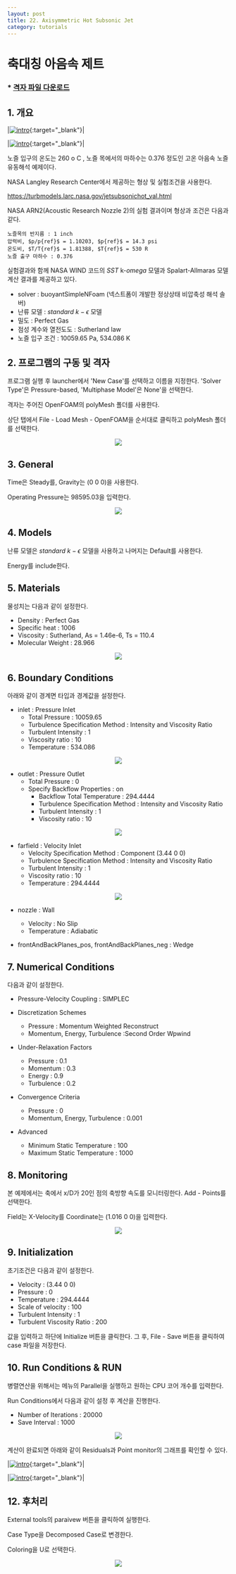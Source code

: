 ```yaml
---
layout: post
title: 22. Axisymmetric Hot Subsonic Jet
category: tutorials
---
```


# 축대칭 아음속 제트 

### * [격자 파일 다운로드](https://drive.google.com/file/d/1fq6KLFt2mpidQchHwQ9j9mRgty5rlr3G/view?usp=sharing)

## 1. 개요 

|[![intro](https://github.com/nextfoam/baram-pages/raw/main/screenshots/jet/nozzle3d.png)](https://github.com/nextfoam/baram-pages/raw/main/screenshots/jet/nozzle3d.png){:target="_blank"}|

|[![intro](https://github.com/nextfoam/baram-pages/raw/main/screenshots/jet/y0.png)](https://github.com/nextfoam/baram-pages/raw/main/screenshots/jet/y0.png){:target="_blank"}|

노즐 입구의 온도는 260 o C , 노즐 목에서의 마하수는 0.376 정도인 고온 아음속 노즐 유동해석 예제이다.

NASA Langley Research Center에서 제공하는 형상 및 실험조건을 사용한다.

https://turbmodels.larc.nasa.gov/jetsubsonichot_val.html

NASA ARN2(Acoustic Research Nozzle 2)의 실험 결과이며 형상과 조건은 다음과 같다.

    노즐목의 반지름 : 1 inch
    압력비, $p/p{ref}$ = 1.10203, $p{ref}$ = 14.3 psi
    온도비, $T/T{ref}$ = 1.81388, $T{ref}$ = 530 R
    노즐 출구 마하수 : 0.376

실험결과와 함께 NASA WIND 코드의 $SST$ k-$omega$ 모델과 Spalart-Allmaras 모델 계산 결과를 제공하고 있다.

+ solver : buoyantSimpleNFoam (넥스트폼이 개발한 정상상태 비압축성 해석 솔버)
+ 난류 모델 : $standard$ $k-\epsilon$ 모델
+ 밀도 : Perfect Gas
+ 점성 계수와 열전도도 : Sutherland law 
+ 노즐 입구 조건 : 10059.65 Pa, 534.086 K
 

## 2. 프로그램의 구동 및 격자

프로그램 실행 후 launcher에서 'New Case'를 선택하고 이름을 지정한다. 'Solver Type'은 Pressure-based, 'Multiphase Model'은 None'을 선택한다.

격자는 주어진 OpenFOAM의 polyMesh 폴더를 사용한다.

상단 탭에서 File - Load Mesh - OpenFOAM을 순서대로 클릭하고 polyMesh 폴더를 선택한다.

<p style="text-align: center">
    <img src="https://github.com/nextfoam/baram-pages/raw/main/screenshots/jet/nozzleMesh.png"><br>
</p>

## 3. General

Time은 Steady를, Gravity는 (0 0 0)을 사용한다.

Operating Pressure는 98595.03을 입력한다.

<p style="text-align: center">
    <img src="https://github.com/nextfoam/baram-pages/raw/main/screenshots/jet/general.png"><br>
</p>

## 4. Models

난류 모델은 $standard$ $k-\epsilon$ 모델을 사용하고 나머지는 Default를 사용한다.

Energy를 include한다.


## 5. Materials

물성치는 다음과 같이 설정한다.

+ Density : Perfect Gas
+ Specific heat : 1006
+ Viscosity : Sutherland, As = 1.46e-6, Ts = 110.4
+ Molecular Weight : 28.966

<p style="text-align: center">
    <img src="https://github.com/nextfoam/baram-pages/raw/main/screenshots/jet/mat.png"><br>
</p>

## 6. Boundary Conditions

아래와 같이 경계면 타입과 경계값을 설정한다.

+ inlet : Pressure Inlet
  + Total Pressure : 10059.65
  + Turbulence Specification Method : Intensity and Viscosity Ratio
  + Turbulent Intensity : 1
  + Viscosity ratio : 10
  + Temperature : 534.086

<p style="text-align: center">
    <img src="https://github.com/nextfoam/baram-pages/raw/main/screenshots/jet/bc-inlet.png">
</p>

+ outlet : Pressure Outlet
  + Total Pressure : 0
  + Specify Backflow Properties : on
    + Backflow Total Temperature : 294.4444
    + Turbulence Specification Method : Intensity and Viscosity Ratio
    + Turbulent Intensity : 1
    + Viscosity ratio : 10

<p style="text-align: center">
    <img src="https://github.com/nextfoam/baram-pages/raw/main/screenshots/jet/bc-outlet.png">
</p>

+ farfield : Velocity Inlet
    + Velocity Specification Method : Component (3.44 0 0)
    + Turbulence Specification Method : Intensity and Viscosity Ratio
    + Turbulent Intensity : 1
    + Viscosity ratio : 10
    + Temperature : 294.4444

<p style="text-align: center">
    <img src="https://github.com/nextfoam/baram-pages/raw/main/screenshots/jet/bc-far.png">
</p>

+ nozzle : Wall
  + Velocity : No Slip
  + Temperature : Adiabatic

+ frontAndBackPlanes_pos, frontAndBackPlanes_neg : Wedge


## 7. Numerical Conditions

다음과 같이 설정한다.

+ Pressure-Velocity Coupling : SIMPLEC

+ Discretization Schemes
    + Pressure : Momentum Weighted Reconstruct
    + Momentum, Energy, Turbulence :Second Order Wpwind

+ Under-Relaxation Factors
    + Pressure : 0.1
    + Momentum : 0.3
    + Energy : 0.9
    + Turbulence : 0.2

+ Convergence Criteria
    + Pressure : 0
    + Momentum, Energy, Turbulence : 0.001

+ Advanced
  + Minimum Static Temperature : 100
  + Maximum Static Temperature : 1000

## 8. Monitoring

본 예제에서는 축에서 x/D가 20인 점의 축방향 속도를 모니터링한다. Add - Points를 선택한다. 

Field는 X-Velocity를 Coordinate는 (1.016 0 0)을 입력한다.

<p style="text-align: center">
    <img src="https://github.com/nextfoam/baram-pages/raw/main/screenshots/jet/monitor.png"><br>
</p>

## 9. Initialization

초기조건은 다음과 같이 설정한다.

+ Velocity : (3.44 0 0)
+ Pressure : 0
+ Temperature : 294.4444
+ Scale of velocity : 100  
+ Turbulent Intensity : 1
+ Turbulent Viscosity Ratio : 200

값을 입력하고 하단에 Initialize 버튼을 클릭한다. 그 후, File - Save 버튼을 클릭하여 case 파일을 저장한다.

## 10. Run Conditions & RUN

병렬연산을 위해서는 메뉴의 Parallel을 실행하고 원하는 CPU 코어 개수를 입력한다.

Run Conditions에서 다음과 같이 설정 후 계산을 진행한다.

+ Number of Iterations : 20000
+ Save Interval : 1000

<p style="text-align: center">
    <img src="https://github.com/nextfoam/baram-pages/raw/main/screenshots/jet/run.png"><br>
</p>

계산이 완료되면 아래와 같이 Residuals과 Point monitor의 그래프를 확인할 수 있다.

|[![intro](https://github.com/nextfoam/baram-pages/raw/main/screenshots/jet/residual.png)](https://github.com/nextfoam/baram-pages/raw/main/screenshots/jet/residual.png){:target="_blank"}|


|[![intro](https://github.com/nextfoam/baram-pages/raw/main/screenshots/jet/point.png)](https://github.com/nextfoam/baram-pages/raw/main/screenshots/jet/point.png){:target="_blank"}|


## 12. 후처리

External tools의 paraivew 버튼을 클릭하여 실행한다.

Case Type을 Decomposed Case로 변경한다.

Coloring을 U로 선택한다.

<p style="text-align: center">
    <img src="https://github.com/nextfoam/baram-pages/raw/main/screenshots/jet/contour.png"><br>
</p>

